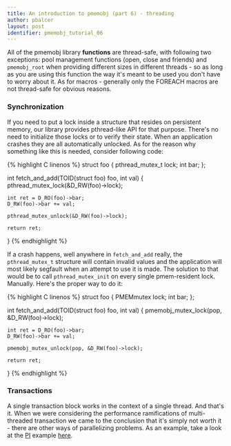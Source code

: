 ```yaml
---
title: An introduction to pmemobj (part 6) - threading
author: pbalcer
layout: post
identifier: pmemobj_tutorial_06
---
```


All of the pmemobj library **functions** are thread-safe, with following two exceptions: pool management functions (open, close and friends) and `pmemobj_root` when providing different sizes in different threads - so as long as you are using this function the way it's meant to be used you don't have to worry about it. As for macros - generally only the FOREACH macros are not thread-safe for obvious reasons.

### Synchronization

If you need to put a lock inside a structure that resides on persistent memory, our library provides pthread-like API for that purpose. There's no need to initialize those locks or to verify their state. When an application crashes they are all automatically unlocked. As for the reason why something like this is needed, consider following code:

{% highlight C linenos %}
struct foo {
	pthread_mutex_t lock;
	int bar;
};

int fetch_and_add(TOID(struct foo) foo, int val) {
	pthread_mutex_lock(&D_RW(foo)->lock);

	int ret = D_RO(foo)->bar;
	D_RW(foo)->bar += val;

	pthread_mutex_unlock(&D_RW(foo)->lock);

	return ret;
}
{% endhighlight %}

If a crash happens, well anywhere in `fetch_and_add` really, the `pthread_mutex_t` structure will contain invalid values and the application will most likely segfault when an attempt to use it is made. The solution to that would be to call `pthread_mutex_init` on every single pmem-resident lock. Manually. Here's the proper way to do it:

{% highlight C linenos %}
struct foo {
	PMEMmutex lock;
	int bar;
};

int fetch_and_add(TOID(struct foo) foo, int val) {
	pmemobj_mutex_lock(pop, &D_RW(foo)->lock);

	int ret = D_RO(foo)->bar;
	D_RW(foo)->bar += val;

	pmemobj_mutex_unlock(pop, &D_RW(foo)->lock);

	return ret;
}
{% endhighlight %}

### Transactions

A single transaction block works in the context of a single thread. And that's it. When we were considering the performance ramifications of multi-threaded transaction we came to the conclusion that it's simply not worth it - there are other ways of parallelizing problems. As an example, take a look at the [PI](https://en.wikipedia.org/wiki/Leibniz_formula_for_%CF%80) example [here](https://github.com/pmem/nvml/tree/master/src/examples/libpmemobj).
